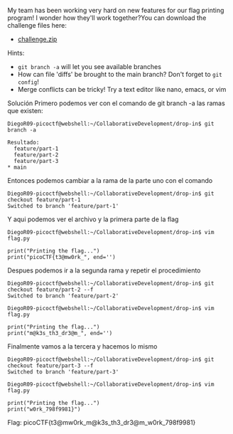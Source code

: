 My team has been working very hard on new features for our flag printing program! I wonder how they'll work together?You can download the challenge files here:

- [challenge.zip](https://artifacts.picoctf.net/c_titan/179/challenge.zip)

Hints:
- `git branch -a` will let you see available branches
- How can file 'diffs' be brought to the main branch? Don't forget to `git config`!
- Merge conflicts can be tricky! Try a text editor like nano, emacs, or vim

Solución
Primero podemos ver con el comando de git branch -a las ramas que existen:
```
DiegoR09-picoctf@webshell:~/CollaborativeDevelopment/drop-in$ git branch -a 

Resultado: 
  feature/part-1
  feature/part-2
  feature/part-3
* main
```
Entonces podemos cambiar a la rama de la parte uno con el comando 
```
DiegoR09-picoctf@webshell:~/CollaborativeDevelopment/drop-in$ git checkout feature/part-1    
Switched to branch 'feature/part-1'
```
Y aqui podemos ver el archivo y la primera parte de la flag
```
DiegoR09-picoctf@webshell:~/CollaborativeDevelopment/drop-in$ vim flag.py 

print("Printing the flag...")
print("picoCTF{t3@mw0rk_", end='')
```
Despues podemos ir a la segunda rama y repetir el procedimiento
```
DiegoR09-picoctf@webshell:~/CollaborativeDevelopment/drop-in$ git checkout feature/part-2 --f
Switched to branch 'feature/part-2'

DiegoR09-picoctf@webshell:~/CollaborativeDevelopment/drop-in$ vim flag.py 

print("Printing the flag...")
print("m@k3s_th3_dr3@m_", end='')
```
Finalmente vamos a la tercera y hacemos lo mismo
```
DiegoR09-picoctf@webshell:~/CollaborativeDevelopment/drop-in$ git checkout feature/part-3 --f
Switched to branch 'feature/part-3'

DiegoR09-picoctf@webshell:~/CollaborativeDevelopment/drop-in$ vim flag.py

print("Printing the flag...")
print("w0rk_798f9981}")
```

Flag: 
picoCTF{t3@mw0rk_m@k3s_th3_dr3@m_w0rk_798f9981}